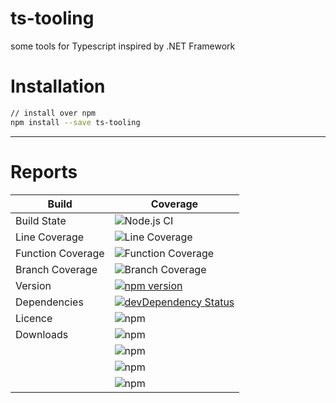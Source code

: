 # ts-tooling
some tools for Typescript inspired by .NET Framework

# Installation

```bash
// install over npm
npm install --save ts-tooling
```

---

# Reports

| Build             | Coverage                                                                                                                                                                         |
|-------------------|----------------------------------------------------------------------------------------------------------------------------------------------------------------------------------|
| Build State       | ![Node.js CI](https://github.com/nodejayes/ts-tooling/workflows/Node.js%20CI/badge.svg)                                                                                          |
| Line Coverage     | ![Line Coverage](https://img.shields.io/badge/4938%2F5031%20-98.15%25-brightgreen)                         |
| Function Coverage | ![Function Coverage](https://img.shields.io/badge/1646%2F1717%20-95.86%25-brightgreen) |
| Branch Coverage   | ![Branch Coverage](https://img.shields.io/badge/743%2F858%20-86.60%25-yellow)               |
| Version           | [![npm version](https://badge.fury.io/js/ts-tooling.svg)](https://badge.fury.io/js/ts-tooling)                                                                                   |
| Dependencies      | [![devDependency Status](https://david-dm.org/nodejayes/ts-tooling/dev-status.svg)](https://david-dm.org/nodejayes/ts-tooling#info=devDependencies)                              |
| Licence           | ![npm](https://img.shields.io/npm/l/ts-tooling.svg)                                                                                                                              |
| Downloads         | ![npm](https://img.shields.io/npm/dt/ts-tooling.svg)                                                                                                                             |
|                   | ![npm](https://img.shields.io/npm/dw/ts-tooling.svg)                                                                                                                             |
|                   | ![npm](https://img.shields.io/npm/dm/ts-tooling.svg)                                                                                                                             |
|                   | ![npm](https://img.shields.io/npm/dy/ts-tooling.svg)                                                                                                                             |
    